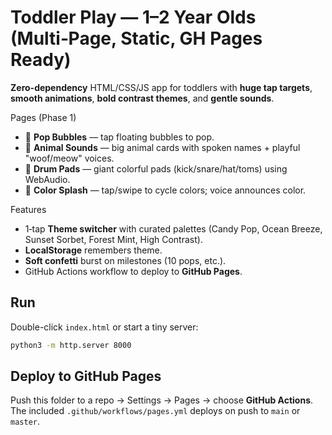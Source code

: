 # Toddler Play — 1–2 Year Olds (Multi‑Page, Static, GH Pages Ready)

**Zero-dependency** HTML/CSS/JS app for toddlers with **huge tap targets**, **smooth animations**, **bold contrast themes**, and **gentle sounds**.

Pages (Phase 1)
- 🫧 **Pop Bubbles** — tap floating bubbles to pop.
- 🐾 **Animal Sounds** — big animal cards with spoken names + playful "woof/meow" voices.
- 🥁 **Drum Pads** — giant colorful pads (kick/snare/hat/toms) using WebAudio.
- 🌈 **Color Splash** — tap/swipe to cycle colors; voice announces color.

Features
- 1‑tap **Theme switcher** with curated palettes (Candy Pop, Ocean Breeze, Sunset Sorbet, Forest Mint, High Contrast).
- **LocalStorage** remembers theme.
- **Soft confetti** burst on milestones (10 pops, etc.).
- GitHub Actions workflow to deploy to **GitHub Pages**.

## Run
Double-click `index.html` or start a tiny server:
```bash
python3 -m http.server 8000
```

## Deploy to GitHub Pages
Push this folder to a repo → Settings → Pages → choose **GitHub Actions**.
The included `.github/workflows/pages.yml` deploys on push to `main` or `master`.